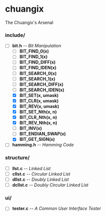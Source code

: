# chuangix
The Chuangix's Arsenal

### include/
- [ ] **bit.h** -- *Bit Manipulation*
  - [ ] **BIT_FIND_0(x)**
  - [ ] **BIT_FIND_1(x)**
  - [ ] **BIT_FIND_DIFF(x)**
  - [ ] **BIT_FIND_IDEN(x)**
  - [ ] **BIT_SEARCH_0(x)**
  - [ ] **BIT_SEARCH_1(x)**
  - [ ] **BIT_SEARCH_DIFF(x)**
  - [ ] **BIT_SEARCH_IDEN(x)**
  - [x] **BIT_SET(x, umask)**
  - [x] **BIT_CLR(x, umask)**
  - [x] **BIT_REV(x, umask)**
  - [x] **BIT_SET_Nth(x, n)**
  - [x] **BIT_CLR_Nth(x, n)**
  - [x] **BIT_REV_Nth(x, n)**
  - [ ] **BIT_INV(x)**
  - [ ] **BIT_ENDIAN_SWAP(x)**
  - [x] **BIT_GET_SIGN(x)**
- [ ] **hamming.h** -- *Hamming Code*
### structure/
- [ ] **llst.c** -- *Linked List*
- [ ] **cllst.c** -- *Circular Linked List*
- [ ] **dllst.c** -- *Doubly Linked List*
- [ ] **dcllst.c** -- *Doubly Circular Linked List*
### ui/
- [ ] **tester.c** -- *A Common User Interface Tester*

